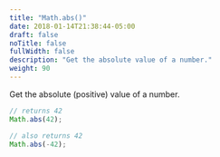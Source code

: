 ```yaml
---
title: "Math.abs()"
date: 2018-01-14T21:38:44-05:00
draft: false
noTitle: false
fullWidth: false
description: "Get the absolute value of a number."
weight: 90
---
```


Get the absolute (positive) value of a number.

```javascript
// returns 42
Math.abs(42);

// also returns 42
Math.abs(-42);
```